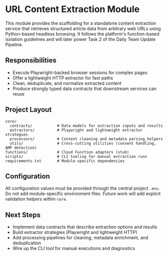 # URL Content Extraction Module

This module provides the scaffolding for a standalone content extraction service that retrieves structured article data from arbitrary web URLs using Python-based headless browsing. It follows the platform's function-based isolation guidelines and will later power Task 2 of the Daily Team Update Pipeline.

## Responsibilities
- Execute Playwright-backed browser sessions for complex pages
- Offer a lightweight HTTP extractor for fast paths
- Clean, deduplicate, and normalize extracted content
- Produce strongly typed data contracts that downstream services can reuse

## Project Layout
```
core/
  contracts/           # Data models for extraction inputs and results
  extractors/          # Playwright and lightweight extractor strategies
  processors/          # Content cleaning and metadata parsing helpers
  utils/               # Cross-cutting utilities (consent handling, AMP detection)
functions/             # Cloud Function adapters (stub)
scripts/               # CLI tooling for manual extraction runs
requirements.txt       # Module-specific dependencies
```

## Configuration
All configuration values must be provided through the central project `.env`. Do not add module-specific environment files. Future work will add explicit validation helpers within `core`.

## Next Steps
- Implement data contracts that describe extraction options and results
- Build extractor strategies (Playwright and lightweight HTTP)
- Add processing pipelines for cleaning, metadata enrichment, and deduplication
- Wire up the CLI tool for manual executions and diagnostics
